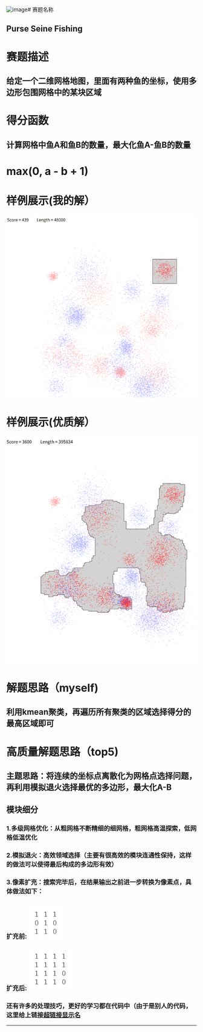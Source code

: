 <img width="118" height="109" alt="image" src="https://github.com/user-attachments/assets/70dd94c4-ad3f-4824-ba91-5d275362da70" /># 赛题名称
## Purse Seine Fishing
# 赛题描述
## 给定一个二维网格地图，里面有两种鱼的坐标，使用多边形包围网格中的某块区域
# 得分函数
## 计算网格中鱼A和鱼B的数量，最大化鱼A-鱼B的数量
# max(0, a - b + 1)
# 样例展示(我的解）
![样例展示](./0.png)
# 样例展示(优质解）
![样例展示](./1.png)
# 解题思路（myself)
## 利用kmean聚类，再遍历所有聚类的区域选择得分的最高区域即可
# 高质量解题思路（top5)
## 主题思路：将连续的坐标点离散化为网格点选择问题，再利用模拟退火选择最优的多边形，最大化A-B
## 模块细分
### 1.多级网格优化：从粗网格不断精细的细网格，粗网格高温探索，低网格低温优化
### 2.模拟退火：高效领域选择（主要有很高效的模块连通性保持，这样的做法可以使得最后构成的多边形有效）
### 3.像素扩充：搜索完毕后，在结果输出之前进一步转换为像素点，具体做法如下：
### 扩充前: ![](./2.png)
### 扩充后: ![](./3.png)
### 还有许多的处理技巧，更好的学习都在代码中（由于是别人的代码，这里给上链接[超链接显示名]([超链接地址](https://github.com/FakePsyho/cpcontests/blob/master/atcoder/ahc039/main.cpp) "超链接title")
---

